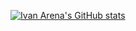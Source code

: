 [![Ivan Arena's GitHub stats](https://github-readme-stats.vercel.app/api?username=ivanarena)](https://github.com/ivanarena/github-readme-stats&theme=buefy)
